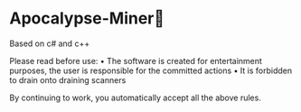 # Apocalypse-Miner💎
Based on c# and c++

Please read before use:
• The software is created for entertainment purposes, the user is responsible for the committed actions
• It is forbidden to drain onto draining scanners

By continuing to work, you automatically accept all the above rules.
